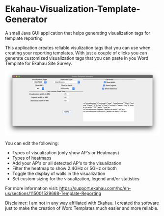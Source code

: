 # Ekahau-Visualization-Template-Generator
A small Java GUI application that helps generating visualization tags for template reporting

This application creates reliable visulization tags that you can use when creating your reporting templates. With just a couple of clicks you can generate customized visualization tags that you can paste in you Word Template for Ekahau Site Survey.

![alt text](https://github.com/LucaOonk/LucaOonk.github.io/blob/master/depictions/Ekahau-Template-Generator/GUI.png)

You can edit the following:
- Types of visualization (only show AP's or Heatmaps)
- Types of heatmaps
- Add your AP's or all detected AP's to the visualization
- Filter the heatmap to show 2.4GHz or 5GHz or both
- Toggle the display of walls in the visualization
- Set custom sizing for the visualization, legend and/or statistics

For more information visit: https://support.ekahau.com/hc/en-us/sections/115001529668-Template-Reporting

Disclaimer: I am not in any way affiliated with Ekahau. I created ths software just to make the creation of Word Templates much easier and more reliable.

